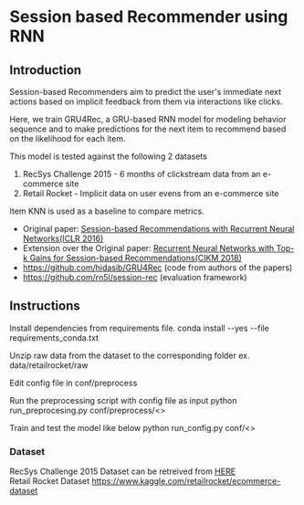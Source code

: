 # Session based Recommender using RNN

## Introduction

Session-based Recommenders aim to predict the user's immediate next actions based on implicit feedback from them via interactions like clicks. 

Here, we train GRU4Rec, a GRU-based RNN model for modeling behavior sequence and to make predictions for the next item to recommend based on the likelihood for each item. 

This model is tested against the following 2 datasets
1. RecSys Challenge 2015 - 6 months of clickstream data from an e-commerce site
2. Retail Rocket - Implicit data on user evens from an e-commerce site 

Item KNN is used as a baseline to compare metrics.

- Original paper: [Session-based Recommendations with Recurrent Neural Networks(ICLR 2016)](https://arxiv.org/pdf/1511.06939.pdf)
- Extension over the Original paper: [Recurrent Neural Networks with Top-k Gains for Session-based
Recommendations(CIKM 2018)](https://arxiv.org/abs/1706.03847)
- https://github.com/hidasib/GRU4Rec (code from authors of the papers)
- https://github.com/rn5l/session-rec (evaluation framework)

## Instructions

Install dependencies from requirements file.
conda install --yes --file requirements_conda.txt

Unzip raw data from the dataset to the corresponding folder ex. data/retailrocket/raw

Edit config file in conf/preprocess

Run the preprocessing script with config file as input
python run_preprocesing.py conf/preprocess/<<path to yml file>>

Train and test the model like below
python run_config.py conf/<<yml file with model config>>

### Dataset

RecSys Challenge 2015 Dataset can be retreived from [HERE](https://2015.recsyschallenge.com/)<br/>
Retail Rocket Dataset https://www.kaggle.com/retailrocket/ecommerce-dataset
